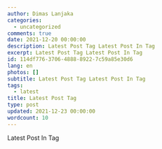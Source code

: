 ```yaml
---
author: Dimas Lanjaka
categories:
  - uncategorized
comments: true
date: 2021-12-20 00:00:00
description: Latest Post Tag Latest Post In Tag
excerpt: Latest Post Tag Latest Post In Tag
id: 114df776-3706-4888-8922-7c59a85e30d6
lang: en
photos: []
subtitle: Latest Post Tag Latest Post In Tag
tags:
  - latest
title: Latest Post Tag
type: post
updated: 2021-12-23 00:00:00
wordcount: 10
---
```


Latest Post In Tag